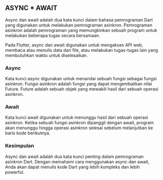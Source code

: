 ## ASYNC * AWAIT ###
Async dan await adalah dua kata kunci dalam bahasa pemrograman Dart yang digunakan untuk melakukan pemrograman asinkron. Pemrograman asinkron adalah pemrograman yang memungkinkan sebuah program untuk melakukan beberapa tugas secara bersamaan.

Pada Flutter, async dan await digunakan untuk mengakses API web, membaca atau menulis data dari file, atau melakukan tugas-tugas lain yang membutuhkan waktu untuk diselesaikan.

### Async ###

Kata kunci async digunakan untuk menandai sebuah fungsi sebagai fungsi asinkron. Fungsi asinkron adalah fungsi yang dapat mengembalikan nilai Future. Future adalah sebuah objek yang mewakili hasil dari sebuah operasi asinkron.

### Await ###

Kata kunci await digunakan untuk menunggu hasil dari sebuah operasi asinkron. Ketika sebuah fungsi asinkron dipanggil dengan await, program akan menunggu hingga operasi asinkron selesai sebelum melanjutkan ke baris kode berikutnya.

### Kesimpulan ###

Async dan await adalah dua kata kunci penting dalam pemrograman asinkron Dart. Dengan memahami cara menggunakan async dan await, Anda akan dapat menulis kode Dart yang lebih kompleks dan lebih powerful.
